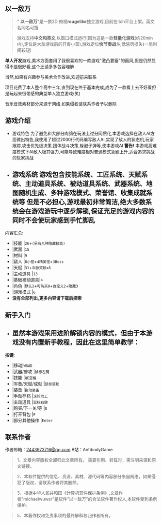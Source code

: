 
## 以一敌万

>" **以一敌万**"是一款2D 俯视**rougelike**独立游戏,目前在itch平台上架。英文名同名可搜



>游戏支持**中文和英文**,以窗口模式运行(因为这是一款**轻量化游戏**(约20min内),定位是大型游戏前的开胃小菜),游戏定位**快节奏战斗**,低惩罚损失(一局时间较短)


 **单人开发**游戏,美术方面套用了我很喜欢的一款游戏"激凸要塞"的画风,但是仍然显得不是很好看,这个还请多多包容理解

当然,如果有兴趣参与美术合作改进,欢迎前来联系

项目花费了本人整个高中三年,直到现在终于基本完成,成为了一款看上去不好看但是玩起来很带感的典型单人独立游戏(笑)

音乐音效素材部分来源于网络,如果侵权请联系作者予以删除

## 游戏介绍

 - 游戏特色
   为了避免和大部分肉鸽在玩法上过分同质化,本游戏选择在敌人AI方面做出特色,我使用了超过2000行代码编写敌人AI,实现了敌人的状态机,玩家跟踪,攻击优先级决策,团体战斗决策,躲避子弹等,使本游戏AI
   **警告!**
   本游戏高难度模式下AI敌人极其强力,可能导致难度相对普通模式急剧上升,适合追求挑战的玩家挑战

- 游戏系统
   游戏包含技能系统、工匠系统、天赋系统、主动道具系统、被动道具系统、武器系统、地图随机生成、多种游戏模式、荣誉馆、收集成就系统等
   但是不必担心,游戏最初非常简洁,绝大多数系统会在游戏游玩中逐步解锁,保证充足的游戏内容的同时不会使玩家感到手忙脚乱
   -
内容汇总:
- |技能       |`26`+`(另有几种隐藏技能)`
- |武器       |`15`
- |材料       |`9`
- |敌人       |`8小怪`+`4精英怪`+`3Boss`
- |天赋       |`31`+`血脉天赋x8`
- |主动道具    |`13`
- |基础被动道具|`4`
- |角色       |`默认2`+`可购买8`+`自定义2`+`隐藏3`
- |游戏模式    |`6`
- **没有全部列出,更多内容请下载后探索**
## 新手入门
- 虽然本游戏采用进阶解锁内容的模式，但由于本游戏没有内置新手教程，因此在这里简单教学：
   -
**按键**:
- |移动|`WSAD`            
- |武器/普攻     |`鼠标左键`
- |技能          |`QE空格`
- |军备/天赋/成就 |`鼠标滚轮`
- |装备          |`拖动装备`
- |手动存档       |`滚轮向上`
- |主动道具       |`鼠标右键`
- |购买/下一关/等 |`Q`
- |打开背包       |`F`
- |部分其他操作   |`Enter`

## 联系作者
作者邮箱：2443973716@qq.com
B站：AntibodyGame
> 1、文章内容版权全部归此文章所有。 需要引用、转载时，需注明来源和原文链接。

>2、本软件提供的信息、资源、素材、源代码等内容部分来自网络，如果侵犯了版权，请联系作者将其删除。

>3、根据中华人民共和国《计算机软件保护条例》,文章作者"michaelwuwar"是软件"以一敌万"的合法软件著作权人,本软件受到条例保护。

>5、本著作权和免责事项的最终解释权归作者所有。
